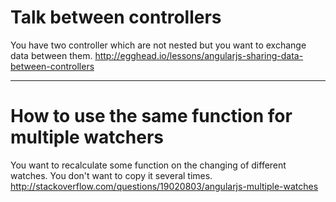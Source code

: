 # Talk between controllers

You have two controller which are not nested but you want to exchange data between them.
http://egghead.io/lessons/angularjs-sharing-data-between-controllers

---

# How to use the same function for multiple watchers

You want to recalculate some function on the changing of different watches. You don't want to
copy it several times.
http://stackoverflow.com/questions/19020803/angularjs-multiple-watches
